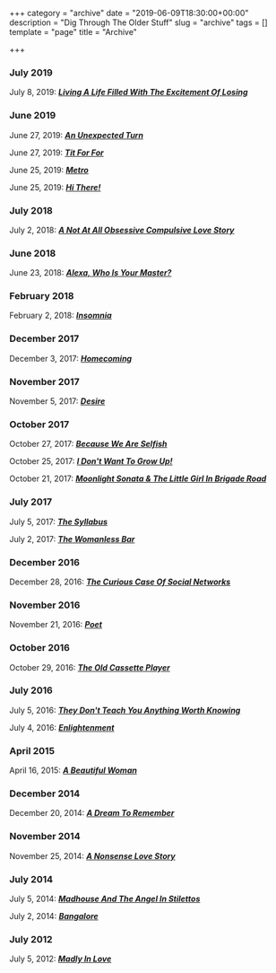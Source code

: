 +++
category = "archive"
date = "2019-06-09T18:30:00+00:00"
description = "Dig Through The Older Stuff"
slug = "archive"
tags = []
template = "page"
title = "Archive"

+++
### July 2019

July 8, 2019: [**_Living A Life Filled With The Excitement Of Losing_**](https://prritam.com/2019/07/08/living-a-life-filled-with-the-excitement-of-losing/)

### June 2019

June 27, 2019: [**_An Unexpected Turn_**](https://prritam.com/2019/06/27/an-unexpected-turn/)

June 27, 2019: [**_Tit For For_**](https://prritam.com/2019/06/27/tit-for-tat/)

June 25, 2019: [**_Metro_**](https://prritam.com/2019/06/25/metro/)

June 25, 2019: [**_Hi There!_**](https://prritam.com/2019/06/25/hi-there/)

### July 2018

July 2, 2018: [**_A Not At All Obsessive Compulsive Love Story_**](https://prritam.com/2018/07/02/a-not-at-all-obsessive-compulsive-love-story/)

### June 2018

June 23, 2018: [**_Alexa, Who Is Your Master?_**](https://prritam.com/2018/06/23/alexa-who-is-your-master/)

### February 2018

February 2, 2018: [**_Insomnia_**](https://prritam.com/2018/02/02/insomnia/)

### December 2017

December 3, 2017: [**_Homecoming_**](https://prritam.com/2017/12/03/homecoming/)

### November 2017

November 5, 2017: [**_Desire_**](https://prritam.com/2017/11/05/desire/)

### October 2017

October 27, 2017: [**_Because We Are Selfish_**](https://prritam.com/2017/10/27/because-we-are-selfish/)

October 25, 2017: [**_I Don't Want To Grow Up!_**](https://prritam.com/2017/10/25/i-don-t-want-to-grow-up/)

October 21, 2017: [**_Moonlight Sonata & The Little Girl In Brigade Road_**](https://prritam.com/2017/10/21/moonlight-sonata-the-little-girl-in-brigade-road/)

### July 2017

July 5, 2017: [**_The Syllabus_**](https://prritam.com/2017/07/05/the-syllabus/)

July 2, 2017: [**_The Womanless Bar_**](https://prritam.com/2017/07/02/the-womanless-bar/)

### December 2016

December 28, 2016: [**_The Curious Case Of Social Networks_**](https://prritam.com/2016/12/28/the-curious-case-of-social-networks/)

### November 2016

November 21, 2016: [**_Poet_**](https://prritam.com/2016/11/21/poet/)

### October 2016

October 29, 2016: [**_The Old Cassette Player_**](https://prritam.com/2016/10/29/the-old-cassette-player/)

### July 2016

July 5, 2016: [**_They Don't Teach You Anything Worth Knowing_**](https://prritam.com/2016/07/05/they-don-t-teach-you-anything-worth-knowing/)

July 4, 2016: [**_Enlightenment_**](https://prritam.com/2016/07/04/enlightenment/)

### April 2015

April 16, 2015: [**_A Beautiful Woman_**](https://prritam.com/2015/04/16/a-beautiful-woman/)

### December 2014

December 20, 2014: [**_A Dream To Remember_**](https://prritam.com/2014/12/20/a-dream-to-remember/)

### November 2014

November 25, 2014: [**_A Nonsense Love Story_**](https://prritam.com/2014/11/25/a-nonsense-love-story/)

### July 2014

July 5, 2014: [**_Madhouse And The Angel In Stilettos_**](https://prritam.com/2014/07/05/madhouse-and-the-angel-in-stilettos/)

July 2, 2014: [**_Bangalore_**](https://prritam.com/2014/07/02/bangalore/)

### July 2012

July 5, 2012: [**_Madly In Love_**](https://prritam.com/2012/07/05/madly-in-love/)